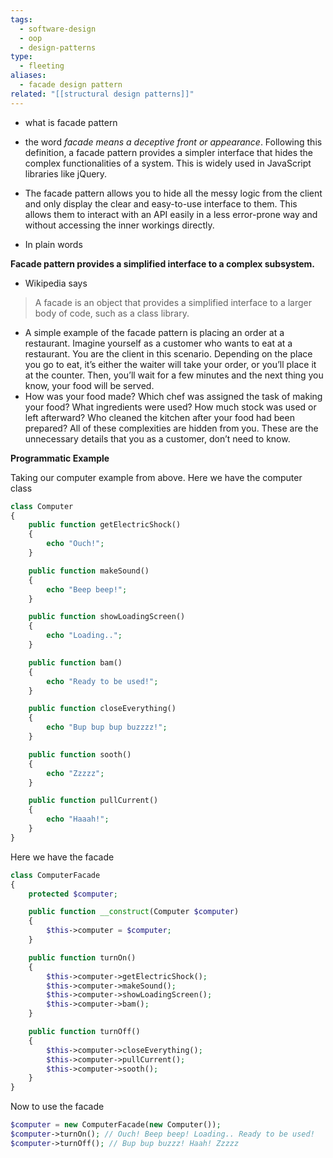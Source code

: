 ```yaml
---
tags:
  - software-design
  - oop
  - design-patterns
type:
  - fleeting
aliases:
  - facade design pattern
related: "[[structural design patterns]]"
---
```


- what is facade pattern

- the word __facade_ _means a_ _deceptive front or appearance__. Following this definition, a facade pattern provides a simpler interface that hides the complex functionalities of a system. This is widely used in JavaScript libraries like jQuery.
- The facade pattern allows you to hide all the messy logic from the client and only display the clear and easy-to-use interface to them. This allows them to interact with an API easily in a less error-prone way and without accessing the inner workings directly.
- In plain words

**Facade pattern provides a simplified interface to a complex subsystem.**

- Wikipedia says
> A facade is an object that provides a simplified interface to a larger body of code, such as a class library.

- A simple example of the facade pattern is placing an order at a restaurant. Imagine yourself as a customer who wants to eat at a restaurant. You are the client in this scenario. Depending on the place you go to eat, it’s either the waiter will take your order, or you’ll place it at the counter. Then, you’ll wait for a few minutes and the next thing you know, your food will be served.
- How was your food made? Which chef was assigned the task of making your food? What ingredients were used? How much stock was used or left afterward? Who cleaned the kitchen after your food had been prepared? All of these complexities are hidden from you. These are the unnecessary details that you as a customer, don’t need to know.

**Programmatic Example**

Taking our computer example from above. Here we have the computer class

```PHP
class Computer
{
    public function getElectricShock()
    {
        echo "Ouch!";
    }

    public function makeSound()
    {
        echo "Beep beep!";
    }

    public function showLoadingScreen()
    {
        echo "Loading..";
    }

    public function bam()
    {
        echo "Ready to be used!";
    }

    public function closeEverything()
    {
        echo "Bup bup bup buzzzz!";
    }

    public function sooth()
    {
        echo "Zzzzz";
    }

    public function pullCurrent()
    {
        echo "Haaah!";
    }
}
```

Here we have the facade

```PHP
class ComputerFacade
{
    protected $computer;

    public function __construct(Computer $computer)
    {
        $this->computer = $computer;
    }

    public function turnOn()
    {
        $this->computer->getElectricShock();
        $this->computer->makeSound();
        $this->computer->showLoadingScreen();
        $this->computer->bam();
    }

    public function turnOff()
    {
        $this->computer->closeEverything();
        $this->computer->pullCurrent();
        $this->computer->sooth();
    }
}
```

Now to use the facade

```PHP
$computer = new ComputerFacade(new Computer());
$computer->turnOn(); // Ouch! Beep beep! Loading.. Ready to be used!
$computer->turnOff(); // Bup bup buzzz! Haah! Zzzzz
```
